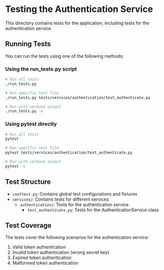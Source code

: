 # Testing the Authentication Service

This directory contains tests for the application, including tests for the authentication service.

## Running Tests

You can run the tests using one of the following methods:

### Using the run_tests.py script

```bash
# Run all tests
./run_tests.py

# Run specific test file
./run_tests.py tests/services/authentication/test_authenticate.py

# Run with verbose output
./run_tests.py -v
```

### Using pytest directly

```bash
# Run all tests
pytest

# Run specific test file
pytest tests/services/authentication/test_authenticate.py

# Run with verbose output
pytest -v
```

## Test Structure

- `conftest.py`: Contains global test configurations and fixtures
- `services/`: Contains tests for different services
  - `authentication/`: Tests for the authentication service
    - `test_authenticate.py`: Tests for the AuthenticationService class

## Test Coverage

The tests cover the following scenarios for the authentication service:

1. Valid token authentication
2. Invalid token authentication (wrong secret key)
3. Expired token authentication
4. Malformed token authentication 